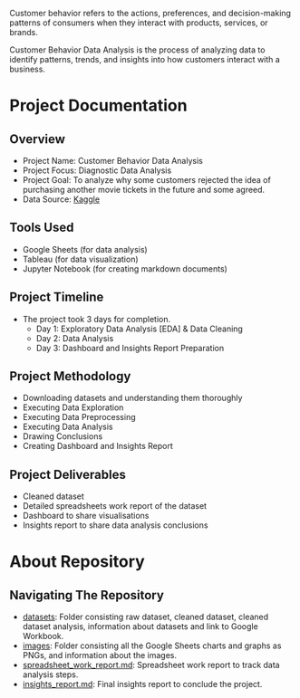 Customer behavior refers to the actions, preferences, and decision-making patterns of consumers when they interact with products, services, or brands.

Customer Behavior Data Analysis is the process of analyzing data to identify patterns, trends, and insights into how customers interact with a business.

# Project Documentation

## Overview
- Project Name: Customer Behavior Data Analysis
- Project Focus: Diagnostic Data Analysis
- Project Goal: To analyze why some customers rejected the idea of purchasing another movie tickets in the future and some agreed.
- Data Source: [Kaggle](https://www.kaggle.com/datasets/himelsarder/cinema-hall-ticket-sales-and-customer-behavior)

## Tools Used
- Google Sheets (for data analysis)
- Tableau (for data visualization)
- Jupyter Notebook (for creating markdown documents)

## Project Timeline
- The project took 3 days for completion.
  - Day 1: Exploratory Data Analysis [EDA] & Data Cleaning
  - Day 2: Data Analysis
  - Day 3: Dashboard and Insights Report Preparation

## Project Methodology
-   Downloading datasets and understanding them thoroughly
-   Executing Data Exploration
-   Executing Data Preprocessing
-   Executing Data Analysis
-   Drawing Conclusions
-   Creating Dashboard and Insights Report

## Project Deliverables
- Cleaned dataset
- Detailed spreadsheets work report of the dataset
- Dashboard to share visualisations
- Insights report to share data analysis conclusions

# About Repository

## Navigating The Repository
- [datasets](https://github.com/anshika-kashyap/customer-behavior-data-analysis/tree/main/datasets): Folder consisting raw dataset, cleaned dataset, cleaned dataset analysis, information about datasets and link to Google Workbook.
- [images](https://github.com/anshika-kashyap/customer-behavior-data-analysis/tree/main/images): Folder consisting all the Google Sheets charts and graphs as PNGs, and information about the images.
- [spreadsheet_work_report.md](https://github.com/anshika-kashyap/customer-behavior-data-analysis/blob/main/spreadsheet_work_report.md): Spreadsheet work report to track data analysis steps.
- [insights_report.md](https://github.com/anshika-kashyap/customer-behavior-data-analysis/blob/main/insights_report.md): Final insights report to conclude the project.
